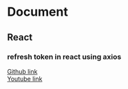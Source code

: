 # Document

## React

### refresh token in react using axios
<a href="https://github.com/divanov11/refresh-token-interval/">Github link</a> </br>
<a href="https://www.youtube.com/watch?v=16-1mTdGBoM">Youtube link</a>


